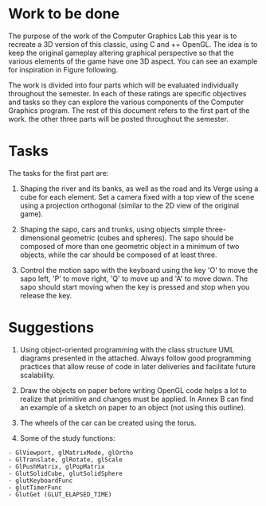 # Work to be done 

The purpose of the work of the Computer Graphics Lab 
this year is to recreate a 3D version of this classic, using C and ++ 
OpenGL. The idea is to keep the original gameplay altering 
graphical perspective so that the various elements of the game have one 
3D aspect. You can see an example for inspiration in Figure 
following.

The work is divided into four parts which will be evaluated 
individually throughout the semester. In each of these 
ratings are specific objectives and tasks so they can 
explore the various components of the Computer Graphics program. 
The rest of this document refers to the first part of the work. the 
other three parts will be posted throughout the semester.


# Tasks

The tasks for the first part are:

1. Shaping the river and its banks, as well as the road and its 
Verge using a cube for each element. Set a camera 
fixed with a top view of the scene using a projection
orthogonal (similar to the 2D view of the original game).

2. Shaping the sapo, cars and trunks, using objects 
simple three-dimensional geometric (cubes and spheres). The sapo 
should be composed of more than one geometric object in a 
minimum of two objects, while the car should be composed of 
at least three.

3. Control the motion sapo with the keyboard using the key 
'O' to move the sapo left, 'P' to move 
right, 'Q' to move up and 'A' to move down. The 
sapo should start moving when the key is pressed and 
stop when you release the key.


# Suggestions

1. Using object-oriented programming with the class structure 
UML diagrams presented in the attached. Always follow good 
programming practices that allow reuse of code 
in later deliveries and facilitate future scalability. 

2. Draw the objects on paper before writing OpenGL code 
helps a lot to realize that primitive and changes must 
be applied. In Annex B can find an example of a 
sketch on paper to an object (not using this outline). 

3. The wheels of the car can be created using the torus. 

4. Some of the study functions:

```
- GlViewport, glMatrixMode, glOrtho 
- GlTranslate, glRotate, glScale 
- GlPushMatrix, glPopMatrix 
- GlutSolidCube, glutSolidSphere 
- glutKeyboardFunc 
- glutTimerFunc 
- GlutGet (GLUT_ELAPSED_TIME)
```
